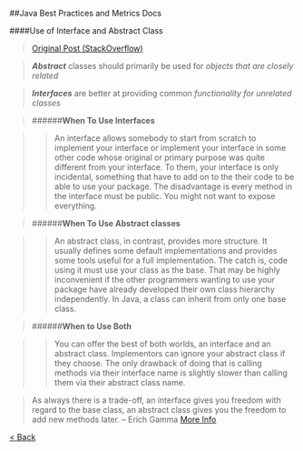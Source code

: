 ##Java Best Practices and Metrics Docs

####Use of Interface and Abstract Class
>[Original Post (StackOverflow)](http://stackoverflow.com/questions/10040069/abstract-class-vs-interface-in-java)


>***Abstract*** classes should primarily be used for *objects that are closely related*

>***Interfaces*** are better at providing common *functionality for unrelated classes*


>######**When To Use Interfaces**

>>An interface allows somebody to start from scratch to implement your interface or implement your interface in some other code whose original or primary purpose was quite different from your interface. To them, your interface is only incidental, something that have to add on to the their code to be able to use your package. The disadvantage is every method in the interface must be public. You might not want to expose everything.

>######**When To Use Abstract classes**

>>An abstract class, in contrast, provides more structure. It usually defines some default implementations and provides some tools useful for a full implementation. The catch is, code using it must use your class as the base. That may be highly inconvenient if the other programmers wanting to use your package have already developed their own class hierarchy independently. In Java, a class can inherit from only one base class.

>######**When to Use Both**

>>You can offer the best of both worlds, an interface and an abstract class. Implementors can ignore your abstract class if they choose. The only drawback of doing that is calling methods via their interface name is slightly slower than calling them via their abstract class name.

>As always there is a trade-off, an interface gives you freedom with regard to the base class, an abstract class gives you the freedom to add new methods later. – Erich Gamma
>[More Info](http://mindprod.com/jgloss/interfacevsabstract.html)

[< Back](/t4-bricks-remade/wiki/Home)